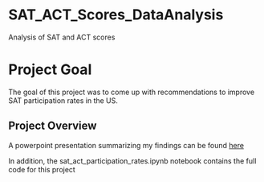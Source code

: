 # SAT_ACT_Scores_DataAnalysis
Analysis of SAT and ACT scores

<h1>Project Goal</h1>
The goal of this project was to come up with recommendations to improve SAT participation rates in the US.

<h2>Project Overview</h2>
A powerpoint presentation summarizing my findings can be found <a href="https://drive.google.com/open?id=1kUbkNgGlD0A6G_cREPoRIP1TaUrNnCkl">here</a>

In addition, the sat_act_participation_rates.ipynb notebook contains the full code for this project
